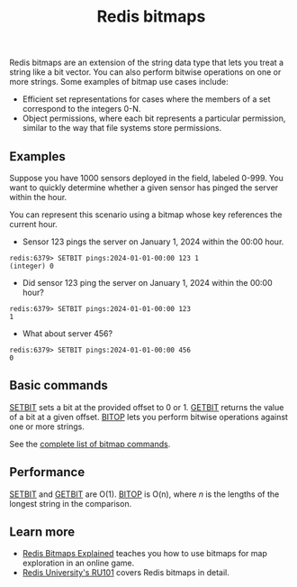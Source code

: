 ﻿---
title: "Redis bitmaps"
linkTitle: "Bitmaps"
weight: 11
description: >
    Introduction to Redis bitmaps
---

Redis bitmaps are an extension of the string data type that lets you treat a string like a bit vector. You can also perform bitwise operations on one or more strings. Some examples of bitmap use cases include:

* Efficient set representations for cases where the members of a set correspond to the integers 0-N.
* Object permissions, where each bit represents a particular permission, similar to the way that file systems store permissions.

## Examples

Suppose you have 1000 sensors deployed in the field, labeled 0-999. You want to quickly determine whether a given sensor has pinged the server within the hour. 

You can represent this scenario using a bitmap whose key references the current hour.

* Sensor 123 pings the server on January 1, 2024 within the 00:00 hour.
```
redis:6379> SETBIT pings:2024-01-01-00:00 123 1
(integer) 0
```

* Did sensor 123 ping the server on January 1, 2024 within the 00:00 hour?
```
redis:6379> SETBIT pings:2024-01-01-00:00 123
1
```

* What about server 456?
```
redis:6379> SETBIT pings:2024-01-01-00:00 456
0
```

## Basic commands

[SETBIT](/commands/setbit) sets a bit at the provided offset to 0 or 1.
[GETBIT](/commands/getbit) returns the value of a bit at a given offset.
[BITOP](/commands/bitop) lets you perform bitwise operations against one or more strings.

See the [complete list of bitmap commands](https://redis.io/commands/?group=bitmap).

## Performance

[SETBIT](/commands/setbit) and [GETBIT](/commands/setbit) are O(1). [BITOP](/commands/bitop) is O(n), where _n_ is the lengths of the longest string in the comparison.

## Learn more

* [Redis Bitmaps Explained](https://www.youtube.com/watch?v=oj8LdJQjhJo) teaches you how to use bitmaps for map exploration in an online game. 
* [Redis University's RU101](https://university.redis.com/courses/ru101/) covers Redis bitmaps in detail.